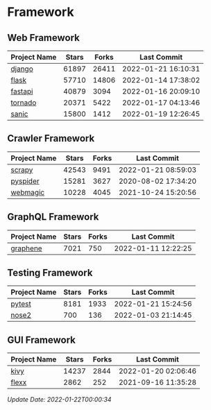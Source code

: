 # Framework

## Web Framework
| Project Name | Stars | Forks | Last Commit |
| ------------ | ----- | ----- | ----------- |
| [django](https://github.com/django/django) | 61897 | 26411 | 2022-01-21 16:10:31 |
| [flask](https://github.com/pallets/flask) | 57710 | 14806 | 2022-01-14 17:38:02 |
| [fastapi](https://github.com/tiangolo/fastapi) | 40879 | 3094 | 2022-01-16 20:09:10 |
| [tornado](https://github.com/tornadoweb/tornado) | 20371 | 5422 | 2022-01-17 04:13:46 |
| [sanic](https://github.com/sanic-org/sanic) | 15800 | 1412 | 2022-01-19 12:26:45 |

## Crawler Framework
| Project Name | Stars | Forks | Last Commit |
| ------------ | ----- | ----- | ----------- |
| [scrapy](https://github.com/scrapy/scrapy) | 42543 | 9491 | 2022-01-21 08:59:03 |
| [pyspider](https://github.com/binux/pyspider) | 15281 | 3627 | 2020-08-02 17:34:20 |
| [webmagic](https://github.com/code4craft/webmagic) | 10228 | 4045 | 2021-10-24 15:20:56 |

## GraphQL Framework
| Project Name | Stars | Forks | Last Commit |
| ------------ | ----- | ----- | ----------- |
| [graphene](https://github.com/graphql-python/graphene) | 7021 | 750 | 2022-01-11 12:22:25 |

## Testing Framework
| Project Name | Stars | Forks | Last Commit |
| ------------ | ----- | ----- | ----------- |
| [pytest](https://github.com/pytest-dev/pytest) | 8181 | 1933 | 2022-01-21 15:24:56 |
| [nose2](https://github.com/nose-devs/nose2) | 700 | 136 | 2022-01-03 21:14:45 |

## GUI Framework
| Project Name | Stars | Forks | Last Commit |
| ------------ | ----- | ----- | ----------- |
| [kivy](https://github.com/kivy/kivy) | 14237 | 2844 | 2022-01-20 02:06:46 |
| [flexx](https://github.com/flexxui/flexx) | 2862 | 252 | 2021-09-16 11:35:28 |

*Update Date: 2022-01-22T00:00:34*